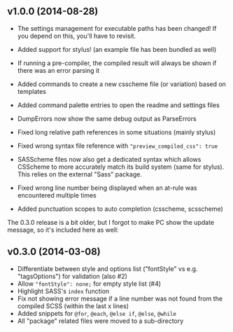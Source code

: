 v1.0.0 (2014-08-28)
-------------------

- The settings management for executable paths has been changed!
  If you depend on this, you'll have to revisit.
- Added support for stylus! (an example file has been bundled as well)

- If running a pre-compiler, the compiled result will always be shown if there
  was an error parsing it
- Added commands to create a new csscheme file (or variation) based on templates
- Added command palette entries to open the readme and settings files
- DumpErrors now show the same debug output as ParseErrors
- Fixed long relative path references in some situations (mainly stylus)
- Fixed wrong syntax file reference with `"preview_compiled_css": true`
- SASScheme files now also get a dedicated syntax which allows CSScheme to more
  accurately match its build system (same for stylus). This relies on the
  external "Sass" package.
- Fixed wrong line number being displayed when an at-rule was encountered
  multiple times
- Added punctuation scopes to auto completion (csscheme, scsscheme)


The 0.3.0 release is a bit older, but I forgot to make PC show the update
message, so it's included here as well:

v0.3.0 (2014-03-08)
-------------------

- Differentiate between style and options list ("fontStyle" vs e.g.
  "tagsOptions") for validation (also #2)
- Allow `"fontStyle": none;` for empty style list (#4)
- Highlight SASS's `index` function
- Fix not showing error message if a line number was not found from the
  compiled SCSS (within the last x lines)
- Added snippets for `@for`, `@each`, `@else if`, `@else`, `@while`
- All "package" related files were moved to a sub-directory

